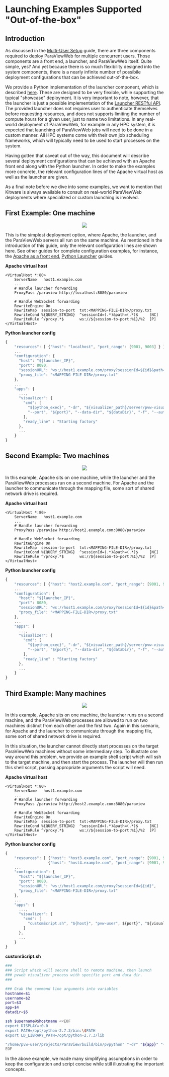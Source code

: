 # Launching Examples Supported "Out-of-the-box"

## Introduction

As discussed in the [Multi-User Setup](/paraviewweb/docs/guides/multi_user_setup.html) guide, there are three components required to deploy ParaViewWeb for multiple concurrent users.  Those components are a front end, a launcher, and ParaViewWeb itself.  Quite simple, yes?  And yet because there is so much flexibility designed into the system components, there is a nearly infinite number of possibile deployment configurations that can be achieved out-of-the-box.

We provide a Python implementation of the launcher component, which is described [here](/paraviewweb/docs/guides/python_launcher.html).  These are designed to be very flexible, while supporting the typical "showcase" deployment.  It is very important to note, however, that the launcher is just a possible implementation of the [Launcher RESTful API](/paraviewweb/docs/guides/launcher_api.html).  The provided launcher does not requires user to authenticate themselves before requesting resources, and does not supports limiting the number of compute hours for a given user, just to name two limitations.  In any real-world deployment of ParaViewWeb, for example in any HPC system, it is expected that launching of ParaViewWeb jobs will need to be done in a custom manner.  All HPC systems come with their own job scheduling frameworks, which will typically need to be used to start processes on the system.

Having gotten that caveat out of the way, this document will describe several deployment configurations that can be achieved with an Apache front end along with the Python launcher.  In order to make the examples more concrete, the relevant configuration lines of the Apache virtual host as well as the launcher are given.

As a final note before we dive into some examples, we want to mention that Kitware is always available to consult on real-world ParaViewWeb deployments where specialized or custom launching is involved.

## First Example: One machine

<center>
<img src='launching_examples/pvw-deploy-opt-1.png'/>
</center>

This is the simplest deployment option, where Apache, the launcher, and the ParaViewWeb servers all run on the same machine.  As mentioned in the introduction of this guide, only the relevant configuration lines are shown here.  See other guides for complete configuration examples, for instance, the [Apache as a front end](/paraviewweb/docs/guides/apache_front_end.html), [Python Launcher](/paraviewweb/docs/guides/python_launcher.html) guides.

__Apache virtual host__

```plain
<VirtualHost *:80>
    ServerName   host1.example.com
    ...
    # Handle launcher forwarding
    ProxyPass /paraview http://localhost:8080/paraview

    # Handle WebSocket forwarding
    RewriteEngine On
    RewriteMap  session-to-port  txt:<MAPPING-FILE-DIR>/proxy.txt
    RewriteCond %{QUERY_STRING}  ^sessionId=(.*)&path=(.*)$     [NC]
    RewriteRule ^/proxy.*$       ws://${session-to-port:%1}/%2  [P]
</VirtualHost>
```

__Python launcher config__

```js
{
    "resources": [ {"host": "localhost", "port_range": [9001, 9003] } ],
    ...
    "configuration": {
      "host": "${launcher_IP}",
      "port": 8080,
      "sessionURL": "ws://host1.example.com/proxy?sessionId=${id}&path=ws",
      "proxy_file": "<MAPPING-FILE-DIR>/proxy.txt"
    },
    ...
    "apps": {
      ...,
      "visualizer": {
        "cmd": [
          "${python_exec}", "-dr", "${visualizer_path}/server/pvw-visualizer.py",
          "--port", "${port}", "--data-dir", "${dataDir}", "-f", "--authKey", "${secret}"
        ],
        "ready_line" : "Starting factory"
      },
      ...
    }
}
```

## Second Example: Two machines

<center>
<img src='launching_examples/pvw-deploy-opt-2.png'/>
</center>

In this example, Apache sits on one machine, while the launcher and the ParaViewWeb processes run on a second machine.  For Apache and the launcher to communicate through the mapping file, some sort of shared network drive is required.

__Apache virtual host__

``` plain
<VirtualHost *:80>
    ServerName   host1.example.com
    ...
    # Handle launcher forwarding
    ProxyPass /paraview http://host2.example.com:8080/paraview

    # Handle WebSocket forwarding
    RewriteEngine On
    RewriteMap  session-to-port  txt:<MAPPING-FILE-DIR>/proxy.txt
    RewriteCond %{QUERY_STRING}  ^sessionId=(.*)&path=(.*)$     [NC]
    RewriteRule ^/proxy.*$       ws://${session-to-port:%1}/%2  [P]
</VirtualHost>
```

__Python launcher config__

``` js
{
    "resources": [ {"host": "host2.example.com", "port_range": [9001, 9003] } ],
    ...
    "configuration": {
      "host": "${launcher_IP}",
      "port": 8080,
      "sessionURL": "ws://host1.example.com/proxy?sessionId=${id}&path=ws",
      "proxy_file": "<MAPPING-FILE-DIR>/proxy.txt"
    },
    ...
    "apps": {
      ...,
      "visualizer": {
        "cmd": [
          "${python_exec}", "-dr", "${visualizer_path}/server/pvw-visualizer.py",
          "--port", "${port}", "--data-dir", "${dataDir}", "-f", "--authKey", "${secret}"
        ],
        "ready_line" : "Starting factory"
      },
      ...
    }
}
```

## Third Example: Many machines

<center>
<img src='launching_examples/pvw-deploy-opt-3.png'/>
</center>

In this example, Apache sits on one machine, the launcher runs on a second machine, and the ParaViewWeb processes are allowed to run on two machines distinct from each other and the first two.  Again in this scenario, for Apache and the launcher to communicate through the mapping file, some sort of shared network drive is required.

In this situation, the launcher cannot directly start processes on the target ParaViewWeb machines without some intermediary step.  To illustrate one way around this problem, we provide an example shell script which will ssh to the target machine, and then start the process.  The launcher will then run this shell script, passing appropriate arguments the script will need.

__Apache virtual host__

``` plain
<VirtualHost *:80>
    ServerName   host1.example.com
    ...
    # Handle launcher forwarding
    ProxyPass /paraview http://host2.example.com:8080/paraview

    # Handle WebSocket forwarding
    RewriteEngine On
    RewriteMap  session-to-port  txt:<MAPPING-FILE-DIR>/proxy.txt
    RewriteCond %{QUERY_STRING}  ^sessionId=(.*)&path=(.*)$     [NC]
    RewriteRule ^/proxy.*$       ws://${session-to-port:%1}/%2  [P]
</VirtualHost>
```

__Python launcher config__

``` js
{
    "resources": [ {"host": "host3.example.com", "port_range": [9001, 9003] },
                   {"host": "host4.example.com", "port_range": [9001, 9003] } ],
    ...
    "configuration": {
      "host": "${launcher_IP}",
      "port": 8080,
      "sessionURL": "ws://host1.example.com/proxy?sessionId=${id}",
      "proxy_file": "<MAPPING-FILE-DIR>/proxy.txt"
    },
    ...
    "apps": {
      ...,
      "visualizer": {
        "cmd": [
          "customScript.sh", "${host}", "pvw-user", ${port}", "${visualizer_path}/server/pvw-visualizer.py", "${dataDir}"
        ]
      },
      ...
    }
}
```

__customScript.sh__

``` sh
###
### Script which will secure shell to remote machine, then launch
### pvweb visualizer process with specific port and data dir.
###

### Grab the command line arguments into variables
hostname=$1
username=$2
port=$3
app=$4
datadir=$5

ssh $username@$hostname <<EOF
export DISPLAY=:0.0
export PATH=/opt/python-2.7.3/bin:\$PATH
export LD_LIBRARY_PATH=/opt/python-2.7.3/lib

"/home/pvw-user/projects/ParaView/build/bin/pvpython" "-dr" "${app}" "--data-dir" "${datadir}" "--port" "${port}"
EOF
```

In the above example, we made many simplifying assumptions in order to keep the configuration and script concise while still illustrating the important concepts.
